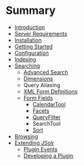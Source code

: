 # Summary

* [Introduction](README.md)
* [Server Requirements](server_requirements.md)
* [Installation](installation.md)
* [Getting Started](getting_started.md)
* [Configuration](configuration.md)
* [Indexing](indexing.md)
* [Searching](searching.md)
    * [Advanced Search](advanced-search.md)
    * [Dimensions](dimensions.md)
    * Query Aliasing
    * [XML Form Definitions](xml-form-definitions.md)
    * [Form Fields](form-fields.md)
        * [CalendarTool](calendartool.md)
        * [Facets](facets.md)
        * [QueryFilter](queryfilter.md)
        * SearchTool
        * [Sort](sort.md)
* [Browsing](browsing.md)
* [Extending JSolr](extending_jsolr.md)
    * [Plugin Events](plugin_events.md)
    * [Developing a Plugin](developing_a_plugin.md)

